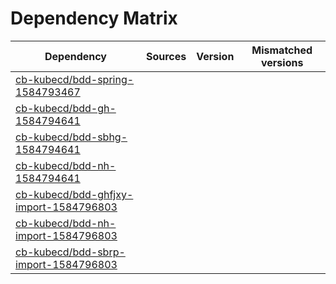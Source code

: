 # Dependency Matrix

Dependency | Sources | Version | Mismatched versions
---------- | ------- | ------- | -------------------
[cb-kubecd/bdd-spring-1584793467](https://github.com/cb-kubecd/bdd-spring-1584793467.git) |  | []() | 
[cb-kubecd/bdd-gh-1584794641](https://github.com/cb-kubecd/bdd-gh-1584794641.git) |  | []() | 
[cb-kubecd/bdd-sbhg-1584794641](https://github.com/cb-kubecd/bdd-sbhg-1584794641.git) |  | []() | 
[cb-kubecd/bdd-nh-1584794641](https://github.com/cb-kubecd/bdd-nh-1584794641.git) |  | []() | 
[cb-kubecd/bdd-ghfjxy-import-1584796803](https://github.com/cb-kubecd/bdd-ghfjxy-import-1584796803.git) |  | []() | 
[cb-kubecd/bdd-nh-import-1584796803](https://github.com/cb-kubecd/bdd-nh-import-1584796803.git) |  | []() | 
[cb-kubecd/bdd-sbrp-import-1584796803](https://github.com/cb-kubecd/bdd-sbrp-import-1584796803.git) |  | []() | 
